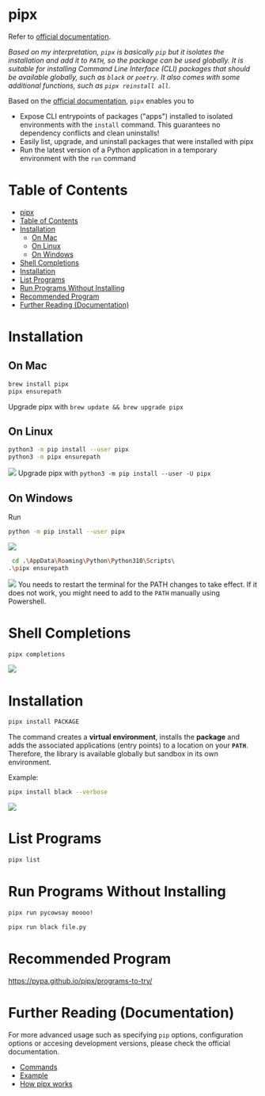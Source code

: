# pipx

Refer to [official documentation](https://pypa.github.io/pipx/).

*Based on my interpretation, `pipx` is basically `pip` but it isolates the installation and add it to `PATH`, so the package can be used globally. It is suitable for installing Command Line Interface (CLI) packages that should be available globally, such as `black` or `poetry`. It also comes with some additional functions, such as `pipx reinstall all`.*

Based on the [official documentation](https://pypa.github.io/pipx/), `pipx` enables you to
- Expose CLI entrypoints of packages ("apps") installed to isolated environments with the `install` command. This guarantees no dependency conflicts and clean uninstalls!
- Easily list, upgrade, and uninstall packages that were installed with pipx
- Run the latest version of a Python application in a temporary environment with the `run` command

# Table of Contents
- [pipx](#pipx)
- [Table of Contents](#table-of-contents)
- [Installation](#installation)
  - [On Mac](#on-mac)
  - [On Linux](#on-linux)
  - [On Windows](#on-windows)
- [Shell Completions](#shell-completions)
- [Installation](#installation-1)
- [List Programs](#list-programs)
- [Run Programs Without Installing](#run-programs-without-installing)
- [Recommended Program](#recommended-program)
- [Further Reading (Documentation)](#further-reading-documentation)


# Installation
## On Mac
``` bash
brew install pipx
pipx ensurepath
```
Upgrade pipx with `brew update && brew upgrade pipx`

## On Linux
``` bash
python3 -m pip install --user pipx
python3 -m pipx ensurepath
```
![](https://i.imgur.com/7ufj85T.png)
Upgrade pipx with `python3 -m pip install --user -U pipx`

## On Windows
Run
``` bash
python -m pip install --user pipx
```
![](https://i.imgur.com/76V4UMo.png)


``` bash
 cd .\AppData\Roaming\Python\Python310\Scripts\
.\pipx ensurepath
```
![](https://i.imgur.com/WnmVUXE.png)
You needs to restart the terminal for the PATH changes to take effect. If it does not work, you might need to add to the `PATH` manually using Powershell.

# Shell Completions
``` bash
pipx completions
```
![](https://i.imgur.com/8bPeCTW.png)

# Installation
``` bash
pipx install PACKAGE
```
The command creates a **virtual environment**, installs the **package** and adds the associated applications (entry points) to a location on your **`PATH`**. Therefore, the library is available globally but sandbox in its own environment.

Example:
``` bash
pipx install black --verbose
```
![](https://i.imgur.com/eWxiaWU.png)

# List Programs
``` bash
pipx list
```

# Run Programs Without Installing
``` bash
pipx run pycowsay moooo!
```
``` bash
pipx run black file.py
```

# Recommended Program
https://pypa.github.io/pipx/programs-to-try/

# Further Reading (Documentation)
For more advanced usage such as specifying `pip` options, configuration options or accesing development versions, please check the official documentation.
- [Commands](https://pypa.github.io/pipx/docs/)
- [Example](https://pypa.github.io/pipx/examples/)
- [How pipx works](https://pypa.github.io/pipx/how-pipx-works/)